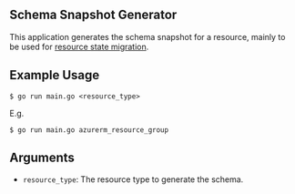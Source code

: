 ## Schema Snapshot Generator

This application generates the schema snapshot for a resource, mainly to be used for [resource state migration](https://developer.hashicorp.com/terraform/plugin/sdkv2/resources/state-migration).

## Example Usage

```
$ go run main.go <resource_type>
```

E.g.

```
$ go run main.go azurerm_resource_group
```

## Arguments

* `resource_type`: The resource type to generate the schema. 
